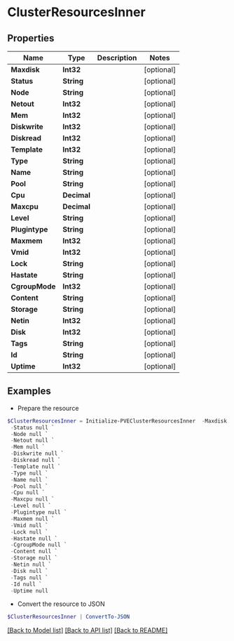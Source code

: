 # ClusterResourcesInner
## Properties

Name | Type | Description | Notes
------------ | ------------- | ------------- | -------------
**Maxdisk** | **Int32** |  | [optional] 
**Status** | **String** |  | [optional] 
**Node** | **String** |  | [optional] 
**Netout** | **Int32** |  | [optional] 
**Mem** | **Int32** |  | [optional] 
**Diskwrite** | **Int32** |  | [optional] 
**Diskread** | **Int32** |  | [optional] 
**Template** | **Int32** |  | [optional] 
**Type** | **String** |  | [optional] 
**Name** | **String** |  | [optional] 
**Pool** | **String** |  | [optional] 
**Cpu** | **Decimal** |  | [optional] 
**Maxcpu** | **Decimal** |  | [optional] 
**Level** | **String** |  | [optional] 
**Plugintype** | **String** |  | [optional] 
**Maxmem** | **Int32** |  | [optional] 
**Vmid** | **Int32** |  | [optional] 
**Lock** | **String** |  | [optional] 
**Hastate** | **String** |  | [optional] 
**CgroupMode** | **Int32** |  | [optional] 
**Content** | **String** |  | [optional] 
**Storage** | **String** |  | [optional] 
**Netin** | **Int32** |  | [optional] 
**Disk** | **Int32** |  | [optional] 
**Tags** | **String** |  | [optional] 
**Id** | **String** |  | [optional] 
**Uptime** | **Int32** |  | [optional] 

## Examples

- Prepare the resource
```powershell
$ClusterResourcesInner = Initialize-PVEClusterResourcesInner  -Maxdisk null `
 -Status null `
 -Node null `
 -Netout null `
 -Mem null `
 -Diskwrite null `
 -Diskread null `
 -Template null `
 -Type null `
 -Name null `
 -Pool null `
 -Cpu null `
 -Maxcpu null `
 -Level null `
 -Plugintype null `
 -Maxmem null `
 -Vmid null `
 -Lock null `
 -Hastate null `
 -CgroupMode null `
 -Content null `
 -Storage null `
 -Netin null `
 -Disk null `
 -Tags null `
 -Id null `
 -Uptime null
```

- Convert the resource to JSON
```powershell
$ClusterResourcesInner | ConvertTo-JSON
```

[[Back to Model list]](../README.md#documentation-for-models) [[Back to API list]](../README.md#documentation-for-api-endpoints) [[Back to README]](../README.md)

